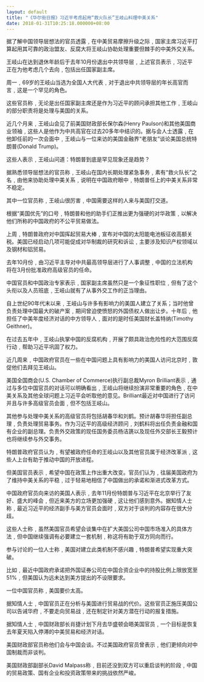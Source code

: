 ```yaml
---
layout: default
title: "《华尔街日报》习近平考虑起用“救火队长”王岐山料理中美关系"
date: 2018-01-31T10:25:18.000000+08:00
---
```


据了解中国领导层想法的官员透露﹐在中美贸易摩擦升级之际﹐国家主席习近平打算起用其可靠的政治盟友、反腐大将王岐山协助处理重要但棘手的中美外交关系。

王岐山在达到退休年龄后于去年10月份退出中共领导层﹐上述官员表示﹐习近平正在为他考虑几个去向﹐包括出任国家副主席。

周一﹐69岁的王岐山当选为全国人大代表﹐对于退出中共领导层的年长高官而言﹐这是一个罕见的角色。

这些官员称﹐无论是出任国家副主席还是作为习近平的顾问承担其他工作﹐王岐山的部分职责将是处理与美国的关系。

近几个月来﹐王岐山会见了前美国财政部长保尔森(Henry Paulson)和其他美国商业领袖﹐这些人是他作为中共高官在过去20多年中结识的。据与会人士透露﹐在他卸任前的一次会面中﹐王岐山与一位来访的美国金融界“老朋友”谈论美国总统特朗普(Donald Trump)。

这些人表示﹐王岐山问道：特朗普到底是罕见现象还是趋势？

据熟悉领导层想法的官员称﹐王岐山在国内长期处理紧急事务﹐素有“救火队长”之名﹐由他来协助处理中美关系﹐说明在中国政府眼中﹐特朗普任上的中美关系非常不稳定。

其中一位官员称﹐王岐山很厉害﹐中国需要这样的人来与美国打交道。

根据“美国优先”的口号﹐特朗普和他的助手们正推出更为强硬的对华政策﹐以解决他们所称的中国政府的不公平贸易做法。

上周﹐特朗普政府对中国挥起贸易大棒﹐宣布对中国的太阳能电池板征收高额关税。美国已经启动几项可能促成对华制裁的研究和诉讼﹐主要涉及知识产权领域以及钢材和铝贸易。

去年10月份﹐由习近平主导对中共最高领导层进行了人事调整﹐中国的立法机构将在3月份批准政府高级官员的任命。

中国官员和中国政治专家表示﹐国家副主席虽然只是一个象征性职位﹐但有了这个头衔以及人员班底﹐王岐山就有了从事外交工作的正当理由。

自上世纪90年代末以来﹐王岐山与许多有影响力的美国人建立了关系；当时他曾负责处理中国最大的破产案﹐期间曾迫使愤怒的外国债权人做出让步。十年后﹐他担任了中美年度经济对话的中方领导人﹐面对的是时任美国财长盖特纳(Timothy Geithner)。

在过去五年中﹐王岐山执掌中国的反腐机构﹐开展了颇具政治危险性的大范围反腐行动﹐帮助习近平巩固了权力。

近几周来﹐中国政府官员在一些在中国问题上具有影响力的美国人访问北京时﹐敦促他们去拜见王岐山。

美国全国商会(U.S. Chamber of Commerce)执行副总裁Myron Brilliant表示﹐通过与多位中国官员的对话可以明确看出﹐王岐山将继续扮演非常重要的角色﹐在中美关系及其他全球问题上习近平会听取他的意见。Brilliant最近对中国进行了访问并且与许多高级官员会面﹐但不包括王岐山。

其他参与处理中美关系的高级官员将包括胡春华和刘鹤。预计胡春华将担任副总理﹐负责处理贸易事务。作为习近平的高级经济顾问﹐刘鹤料将出任负责金融和国有企业的副总理。负责外交政策的现任国务委员杨洁篪以及现任外交部长王毅预计也将继续参与外交事务。

特朗普政府官员认为﹐有望被政府任命的王岐山以及其他官员属于经济改革派﹐这些人上台有助于推动中国的开放进程。

但美国官员表示﹐希望中国在政策上作出重大改变。官员们认为﹐往届美国政府为了维持中美关系的平稳﹐过于轻易地相信了中国做出的承诺和渐进式改革方式。

中国政府官员向来访的美国人表示﹐去年11月份特朗普与习近平在北京举行了友好、盛大的峰会﹐但近来美方的立场更加强硬﹐这让他们感到意外。据知情人士称﹐最近习近平的经济副手与美方官员会面时﹐双方对于谈判的内容存在很大分歧。

这些人士称﹐虽然美国官员希望会谈集中在扩大美国公司中国市场准入的具体方法﹐但中国继续强调有必要建立一套机制﹐称这将有助于双方同向而行。

参与讨论的一位人士称﹐美国对建立此类机制不感兴趣﹐特朗普希望实现重大突破。

比如﹐最近中国政府承诺把外国证券公司在中国合资企业中的持股比例上限放宽至51%﹐但美国认为远未达到美方提出的不设限要求。

一位中国官员称﹐美国要价太高。

据知情人士﹐中国官员正在分析与美国进行贸易战的代价。这些官员正施压美国公司以告诫华府﹐不要走向贸易战﹐还在制定针对美方潜在行动的报复措施。

据知情人士﹐中国财政部长肖捷计划下月去华盛顿会晤美国官员﹐一个目标是恢复去年夏天陷入停滞的中美贸易和经济对话。

美国财政部官员称他们会与中国会谈。不过美国政府官员曾表示﹐他们更倾向对中国制裁而非谈判。

美国财政部副部长David Malpass称﹐目前还没到双方可以重启谈判的阶段﹐中国的贸易政策、国有企业和投资政策带来的挑战依然严峻。

